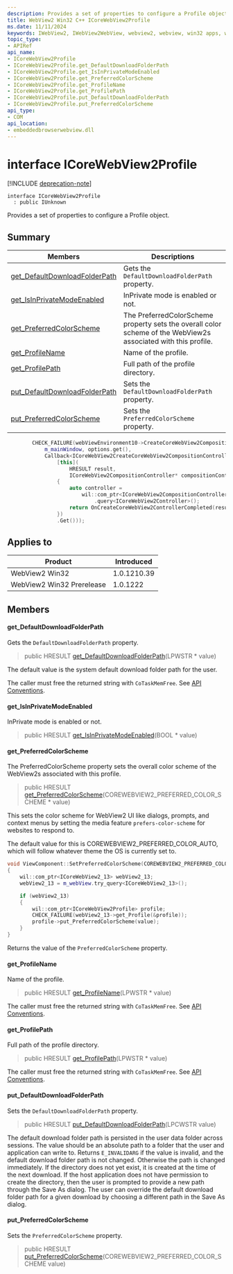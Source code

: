 ```yaml
---
description: Provides a set of properties to configure a Profile object.
title: WebView2 Win32 C++ ICoreWebView2Profile
ms.date: 11/11/2024
keywords: IWebView2, IWebView2WebView, webview2, webview, win32 apps, win32, edge, ICoreWebView2, ICoreWebView2Controller, browser control, edge html, ICoreWebView2Profile
topic_type: 
- APIRef
api_name:
- ICoreWebView2Profile
- ICoreWebView2Profile.get_DefaultDownloadFolderPath
- ICoreWebView2Profile.get_IsInPrivateModeEnabled
- ICoreWebView2Profile.get_PreferredColorScheme
- ICoreWebView2Profile.get_ProfileName
- ICoreWebView2Profile.get_ProfilePath
- ICoreWebView2Profile.put_DefaultDownloadFolderPath
- ICoreWebView2Profile.put_PreferredColorScheme
api_type:
- COM
api_location:
- embeddedbrowserwebview.dll
---
```


# interface ICoreWebView2Profile

[!INCLUDE [deprecation-note](../includes/deprecation-note.md)]

```
interface ICoreWebView2Profile
  : public IUnknown
```

Provides a set of properties to configure a Profile object.

## Summary

 Members                        | Descriptions
--------------------------------|---------------------------------------------
[get_DefaultDownloadFolderPath](#get_defaultdownloadfolderpath) | Gets the `DefaultDownloadFolderPath` property.
[get_IsInPrivateModeEnabled](#get_isinprivatemodeenabled) | InPrivate mode is enabled or not.
[get_PreferredColorScheme](#get_preferredcolorscheme) | The PreferredColorScheme property sets the overall color scheme of the WebView2s associated with this profile.
[get_ProfileName](#get_profilename) | Name of the profile.
[get_ProfilePath](#get_profilepath) | Full path of the profile directory.
[put_DefaultDownloadFolderPath](#put_defaultdownloadfolderpath) | Sets the `DefaultDownloadFolderPath` property.
[put_PreferredColorScheme](#put_preferredcolorscheme) | Sets the `PreferredColorScheme` property.

```cpp
        CHECK_FAILURE(webViewEnvironment10->CreateCoreWebView2CompositionControllerWithOptions(
            m_mainWindow, options.get(),
            Callback<ICoreWebView2CreateCoreWebView2CompositionControllerCompletedHandler>(
                [this](
                    HRESULT result,
                    ICoreWebView2CompositionController* compositionController) -> HRESULT
                {
                    auto controller =
                        wil::com_ptr<ICoreWebView2CompositionController>(compositionController)
                            .query<ICoreWebView2Controller>();
                    return OnCreateCoreWebView2ControllerCompleted(result, controller.get());
                })
                .Get()));
```

## Applies to

Product                         | Introduced
--------------------------------|---------------------------------------------
WebView2 Win32            |    1.0.1210.39
WebView2 Win32 Prerelease |    1.0.1222

## Members

#### get_DefaultDownloadFolderPath

Gets the `DefaultDownloadFolderPath` property.

> public HRESULT [get_DefaultDownloadFolderPath](#get_defaultdownloadfolderpath)(LPWSTR * value)

The default value is the system default download folder path for the user.

The caller must free the returned string with `CoTaskMemFree`. See [API Conventions](/microsoft-edge/webview2/concepts/win32-api-conventions#strings).

#### get_IsInPrivateModeEnabled

InPrivate mode is enabled or not.

> public HRESULT [get_IsInPrivateModeEnabled](#get_isinprivatemodeenabled)(BOOL * value)

#### get_PreferredColorScheme

The PreferredColorScheme property sets the overall color scheme of the WebView2s associated with this profile.

> public HRESULT [get_PreferredColorScheme](#get_preferredcolorscheme)(COREWEBVIEW2_PREFERRED_COLOR_SCHEME * value)

This sets the color scheme for WebView2 UI like dialogs, prompts, and context menus by setting the media feature `prefers-color-scheme` for websites to respond to.

The default value for this is COREWEBVIEW2_PREFERRED_COLOR_AUTO, which will follow whatever theme the OS is currently set to.

```cpp
void ViewComponent::SetPreferredColorScheme(COREWEBVIEW2_PREFERRED_COLOR_SCHEME value)
{
    wil::com_ptr<ICoreWebView2_13> webView2_13;
    webView2_13 = m_webView.try_query<ICoreWebView2_13>();

    if (webView2_13)
    {
        wil::com_ptr<ICoreWebView2Profile> profile;
        CHECK_FAILURE(webView2_13->get_Profile(&profile));
        profile->put_PreferredColorScheme(value);
    }
}
```
 Returns the value of the `PreferredColorScheme` property.

#### get_ProfileName

Name of the profile.

> public HRESULT [get_ProfileName](#get_profilename)(LPWSTR * value)

The caller must free the returned string with `CoTaskMemFree`. See [API Conventions](/microsoft-edge/webview2/concepts/win32-api-conventions#strings).

#### get_ProfilePath

Full path of the profile directory.

> public HRESULT [get_ProfilePath](#get_profilepath)(LPWSTR * value)

The caller must free the returned string with `CoTaskMemFree`. See [API Conventions](/microsoft-edge/webview2/concepts/win32-api-conventions#strings).

#### put_DefaultDownloadFolderPath

Sets the `DefaultDownloadFolderPath` property.

> public HRESULT [put_DefaultDownloadFolderPath](#put_defaultdownloadfolderpath)(LPCWSTR value)

The default download folder path is persisted in the user data folder across sessions. The value should be an absolute path to a folder that the user and application can write to. Returns `E_INVALIDARG` if the value is invalid, and the default download folder path is not changed. Otherwise the path is changed immediately. If the directory does not yet exist, it is created at the time of the next download. If the host application does not have permission to create the directory, then the user is prompted to provide a new path through the Save As dialog. The user can override the default download folder path for a given download by choosing a different path in the Save As dialog.

#### put_PreferredColorScheme

Sets the `PreferredColorScheme` property.

> public HRESULT [put_PreferredColorScheme](#put_preferredcolorscheme)(COREWEBVIEW2_PREFERRED_COLOR_SCHEME value)

